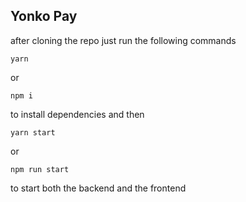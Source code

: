 ## Yonko Pay

after cloning the repo 
just run the following commands
``` 
yarn 
```
or
```
npm i
```
to install dependencies and then 

```
yarn start
```
or 
```
npm run start 
```
to start both the backend and the frontend 


